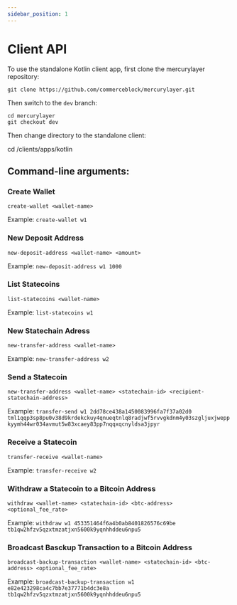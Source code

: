 ```yaml
---
sidebar_position: 1
---
```


# Client API

To use the standalone Kotlin client app, first clone the mercurylayer repository:

```
git clone https://github.com/commerceblock/mercurylayer.git
```

Then switch to the `dev` branch:

```
cd mercurylayer
git checkout dev
```

Then change directory to the standalone client:

cd /clients/apps/kotlin

## Command-line arguments:

### Create Wallet
`create-wallet <wallet-name>`

Example: `create-wallet w1`

### New Deposit Address
`new-deposit-address <wallet-name> <amount>`

Example: `new-deposit-address w1 1000`

### List Statecoins

`list-statecoins <wallet-name>`

Example: `list-statecoins w1`

### New Statechain Adress

`new-transfer-address <wallet-name>`

Example: `new-transfer-address w2`

### Send a Statecoin

`new-transfer-address <wallet-name> <statechain-id> <recipient-statechain-address>`

Example: `transfer-send w1 2dd78ce438a1450083996fa7f37a02d0 tml1qqp3sp8pu0v38d9krdekckuy4qnueqtnlq8radjwf5rvvgkdnm4y03szgljuxjweppkyymh44wr034avmut5w83xcaey83pp7nqqxqcnyldsa3jpyr`

### Receive a Statecoin

`transfer-receive <wallet-name>`

Example: `transfer-receive w2`

### Withdraw a Statecoin to a Bitcoin Address

`withdraw <wallet-name> <statechain-id> <btc-address> <optional_fee_rate>`

Example: `withdraw w1 453351464f6a4b0ab8401826576c69be tb1qw2hfzv5qzxtmzatjxn5600k9yqnhhddeu6npu5`

### Broadcast Basckup Transaction to a Bitcoin Address

`broadcast-backup-transaction <wallet-name> <statechain-id> <btc-address> <optional_fee_rate>`

Example: `broadcast-backup-transaction w1 e82e423298ca4c7bb7e37771b4dc3e8a tb1qw2hfzv5qzxtmzatjxn5600k9yqnhhddeu6npu5`